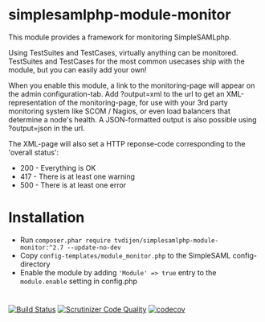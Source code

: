 # simplesamlphp-module-monitor
This module provides a framework for monitoring SimpleSAMLphp.

Using TestSuites and TestCases, virtually anything can be monitored.
TestSuites and TestCases for the most common usecases ship with the module,
but you can easily add your own!

When you enable this module, a link to the monitoring-page will appear on the admin configuration-tab.
Add ?output=xml to the url to get an XML-representation of the monitoring-page, for use with your
3rd party monitoring system like SCOM / Nagios, or even load balancers that determine a node's health.
A JSON-formatted output is also possible using ?output=json in the url.

The XML-page will also set a HTTP reponse-code corresponding to the 'overall status':
- 200 - Everything is OK
- 417 - There is at least one warning
- 500 - There is at least one error

# Installation
- Run `composer.phar require tvdijen/simplesamlphp-module-monitor:^2.7 --update-no-dev`
- Copy `config-templates/module_monitor.php` to the SimpleSAML config-directory
- Enable the module by adding `'Module' => true` entry to the `module.enable` setting in config.php

# 
[![Build Status](https://scrutinizer-ci.com/g/tvdijen/simplesamlphp-module-monitor/badges/build.png?b=master)](https://scrutinizer-ci.com/g/tvdijen/simplesamlphp-module-monitor/build-status/master)
[![Scrutinizer Code Quality](https://scrutinizer-ci.com/g/tvdijen/simplesamlphp-module-monitor/badges/quality-score.png?b=master)](https://scrutinizer-ci.com/g/tvdijen/simplesamlphp-module-monitor/?branch=master)
[![codecov](https://codecov.io/gh/tvdijen/simplesamlphp-module-monitor/branch/master/graph/badge.svg)](https://codecov.io/gh/tvdijen/simplesamlphp-module-monitor)

